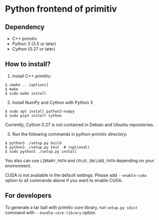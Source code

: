 Python frontend of primitiv
=================================

Dependency
---------------------------------

* C++ primitiv
* Python 3 (3.5 or later)
* Cython (0.27 or later)

How to install?
---------------------------------

1. Install C++ primitiv:

```
$ cmake .. [options]
$ make
$ sudo make install
```

2. Install NumPy and Cython with Python 3

```
$ sudo apt install python3-numpy
$ sudo pip3 install cython
```

Currently, Cython 0.27 is not contained in Debian and Ubuntu repositories.

3. Run the following commands in python-primitiv directory:

```
$ python3 ./setup.py build
$ python3 ./setup.py test  # (optional)
$ sudo python3 ./setup.py install
```

You also can use `LIBRARY_PATH` and `CPLUS_INCLUDE_PATH` depending on your environment.

CUDA is not available in the default settings. Please add `--enable-cuda` option
to all commands above if you want to enable CUDA.

For developers
---------------------------------

To generate a tar ball with primitiv core library, run `setup.py sdist` command with
`--bundle-core-library` option.
